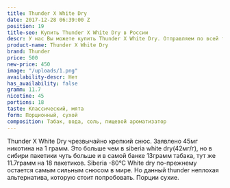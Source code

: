 ```yaml
---
title: Thunder X White Dry
date: 2017-12-28 06:39:00 Z
position: 19
title-seo: Купить Thunder X White Dry в России
descr: У нас Вы можете купить Thunder X White Dry. Отправляем по всей территории России.
product-name: Thunder X White Dry
brand: Thunder
price: 500
new-price: 450
image: "/uploads/1.png"
availability-descr: Нет
has_availability: false
gramm: 11.7
nicotine: 45
portions: 18
taste: Классический, мята
form: Порционный, сухой
composition: Табак, вода, соль, пищевой ароматизатор
---
```


Thunder X White Dry чрезвычайно крепкий снюс. Заявлено 45мг никотина на 1 грамм. Это больше чем в siberia white dry(42мг/г), но в сибири пакетики чуть больше и в самой банке 13грамм табака, тут же 11.7грамм на 18 пакетиков. Siberia -80°C White dry по-прежнему остается самым сильным снюсом в мире. Но данный thunder неплохая альтернатива, которую стоит попробовать. Порции сухие.